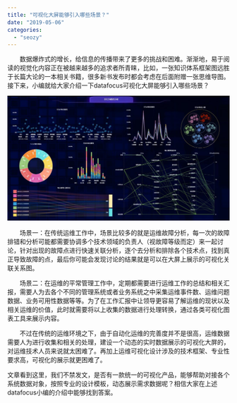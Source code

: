 ```yaml
---
title: "可视化大屏能够引入哪些场景？"
date: "2019-05-06"
categories: 
  - "seozy"
---
```


　　数据爆炸式的增长，给信息的传播带来了更多的挑战和困难。渐渐地，易于阅读的视觉化内容正在被越来越多的追求者所青睐，比如，一张知识体系框架图远胜于长篇大论的一本相关书籍，很多新书发布时都会考虑在后面附赠一张思维导图。接下来，小编就给大家介绍一下datafocus可视化大屏能够引入哪些场景？

![](images/624AB114-9058-4198-9AC9-1FF519255161-1-1024x575.jpg)

　　场景一：在传统运维工作中，场景比较多的就是运维故障分析，每一次的故障排错和分析可能都需要协调多个技术领域的负责人（视故障等级而定）来一起讨论，针对出现的故障点进行快速关联分析，逐个去分析和排除各个技术点，找到真正导致故障的点，最后你可能会发现讨论的结果就是可以在大屏上展示的可视化关联关系图。

　　场景二：在运维的平常管理工作中，定期都需要进行运维工作的总结和相关汇报，需要人为去各个不同的管理系统或者业务系统之中采集运维事件数、运维问题数据、业务可用性数据等等。为了在工作汇报中让领导更容易了解运维的现状以及相关运维的价值，此时就需要将以上收集的数据进行处理转换，通过各类可视化图表工具来展示内容。

　　不过在传统的运维环境之下，由于自动化运维的完善度并不是很高，运维数据需要人为进行收集和相关的处理，建设一个动态的实时数据展示的可视化大屏的，对运维技术人员来说就太困难了。再加上运维可视化设计涉及的技术框架、专业性要求高，可视化的展示就更困难了。

文章看到这里，我们不禁发文，是否有一款统一的可视化产品，能够帮助对接各个系统数据对象，按照专业的设计模板，动态展示需求数据呢？相信大家在上述datafocus小编的介绍中能够找到答案。
